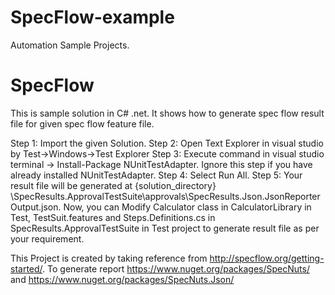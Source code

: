 # SpecFlow-example
Automation Sample Projects.


# SpecFlow
This is sample solution in C# .net. It shows how to generate spec flow result file for given spec flow feature file.

Step 1: Import the given Solution.
Step 2: Open Text Explorer in visual studio by Test->Windows->Test Explorer
Step 3: Execute command in visual studio terminal -> Install-Package NUnitTestAdapter.
	Ignore this step if you have already installed NUnitTestAdapter.
Step 4: Select Run All. 
Step 5: Your result file will be generated at 
{solution_directory} \SpecResults.ApprovalTestSuite\approvals\SpecResults.Json.JsonReporter\
Output.json.
Now, you can Modify Calculator class in CalculatorLibrary in Test, TestSuit.features and Steps.Definitions.cs in SpecResults.ApprovalTestSuite in Test project to generate result file as per your requirement.

This Project is created by taking reference from
http://specflow.org/getting-started/.
To generate report 
https://www.nuget.org/packages/SpecNuts/   and 
https://www.nuget.org/packages/SpecNuts.Json/


